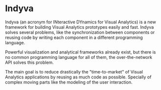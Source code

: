# Indyva

Indyva (an acronym for INteractive DYnamics for Visual Analytics) is a new framework for building Visual Analytics prototypes easily and fast. Indyva solves several problems, like the synchronization between components or reusing code by writing each component in a different programming language.

Powerful visualization and analytical frameworks already exist, but there is no common programming language for all of them, the over-the-network API solves this problem.

The main goal is to reduce drastically the "time-to-market" of Visual Analytics applications by reusing as much code as possible. Specially of complex moving parts like the modeling of the user interaction.